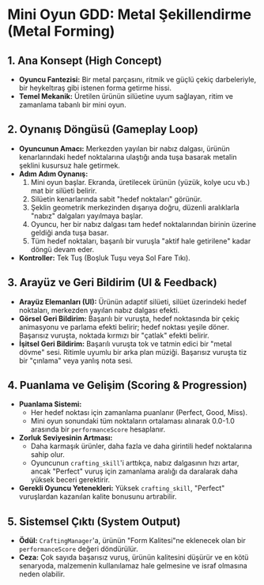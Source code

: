 # Mini Oyun GDD: Metal Şekillendirme (Metal Forming)

## 1. Ana Konsept (High Concept)
* **Oyuncu Fantezisi:** Bir metal parçasını, ritmik ve güçlü çekiç darbeleriyle, bir heykeltıraş gibi istenen forma getirme hissi.
* **Temel Mekanik:** Üretilen ürünün silüetine uyum sağlayan, ritim ve zamanlama tabanlı bir mini oyun.

## 2. Oynanış Döngüsü (Gameplay Loop)
* **Oyuncunun Amacı:** Merkezden yayılan bir nabız dalgası, ürünün kenarlarındaki hedef noktalarına ulaştığı anda tuşa basarak metalin şeklini kusursuz hale getirmek.
* **Adım Adım Oynanış:**
    1.  Mini oyun başlar. Ekranda, üretilecek ürünün (yüzük, kolye ucu vb.) mat bir silüeti belirir.
    2.  Silüetin kenarlarında sabit "hedef noktaları" görünür.
    3.  Şeklin geometrik merkezinden dışarıya doğru, düzenli aralıklarla "nabız" dalgaları yayılmaya başlar.
    4.  Oyuncu, her bir nabız dalgası tam hedef noktalarından birinin üzerine geldiği anda tuşa basar.
    5.  Tüm hedef noktaları, başarılı bir vuruşla "aktif hale getirilene" kadar döngü devam eder.
* **Kontroller:** Tek Tuş (Boşluk Tuşu veya Sol Fare Tıkı).

## 3. Arayüz ve Geri Bildirim (UI & Feedback)
* **Arayüz Elemanları (UI):** Ürünün adaptif silüeti, silüet üzerindeki hedef noktaları, merkezden yayılan nabız dalgası efekti.
* **Görsel Geri Bildirim:** Başarılı bir vuruşta, hedef noktasında bir çekiç animasyonu ve parlama efekti belirir; hedef noktası yeşile döner. Başarısız vuruşta, noktada kırmızı bir "çatlak" efekti belirir.
* **İşitsel Geri Bildirim:** Başarılı vuruşta tok ve tatmin edici bir "metal dövme" sesi. Ritimle uyumlu bir arka plan müziği. Başarısız vuruşta tiz bir "çınlama" veya yanlış nota sesi.

## 4. Puanlama ve Gelişim (Scoring & Progression)
* **Puanlama Sistemi:**
    * Her hedef noktası için zamanlama puanlanır (Perfect, Good, Miss).
    * Mini oyun sonundaki tüm noktaların ortalaması alınarak 0.0-1.0 arasında bir `performanceScore` hesaplanır.
* **Zorluk Seviyesinin Artması:**
    * Daha karmaşık ürünler, daha fazla ve daha girintili hedef noktalarına sahip olur.
    * Oyuncunun `crafting_skill`'i arttıkça, nabız dalgasının hızı artar, ancak "Perfect" vuruş için zamanlama aralığı da daralarak daha yüksek beceri gerektirir.
* **Gerekli Oyuncu Yetenekleri:** Yüksek `crafting_skill`, "Perfect" vuruşlardan kazanılan kalite bonusunu artırabilir.

## 5. Sistemsel Çıktı (System Output)
* **Ödül:** `CraftingManager`'a, ürünün "Form Kalitesi"ne eklenecek olan bir `performanceScore` değeri döndürülür.
* **Ceza:** Çok sayıda başarısız vuruş, ürünün kalitesini düşürür ve en kötü senaryoda, malzemenin kullanılamaz hale gelmesine ve israf olmasına neden olabilir.